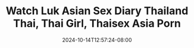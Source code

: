--- 
title: "Watch Luk Asian Sex Diary Thailand   Thai,  Thai Girl,  Thaisex  Asia Porn"
description: "video bokeh Watch Luk Asian Sex Diary Thailand   Thai,  Thai Girl,  Thaisex  Asia Porn dood durasi panjang new"
date: 2024-10-14T12:57:24-08:00
file_code: "y3c2fq3utp4q"
draft: false
cover: "6p4huwmyjder3xbv.jpg"
tags: ["Watch", "Luk", "Asian", "Sex", "Diary", "Thailand", "Thai", "Thaisex", "Asia", "Porn", "bokep-indo", "bokep-viral", "bokep-ig"]
length: 2671
fld_id: "1483175"
foldername: "Asian s3x diary Thailand"
categories: ["Asian s3x diary Thailand"]
views: 0
---